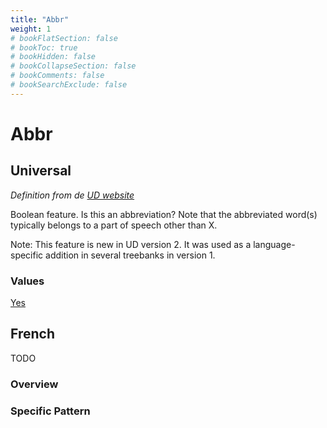 ```yaml
---
title: "Abbr"
weight: 1
# bookFlatSection: false
# bookToc: true
# bookHidden: false
# bookCollapseSection: false
# bookComments: false
# bookSearchExclude: false
---
```


# Abbr

## Universal

*Definition from de [UD website](https://universaldependencies.org/u/feat/Abbr.html)*

Boolean feature. Is this an abbreviation? Note that the abbreviated word(s) typically belongs to a part of speech other than X.

Note: This feature is new in UD version 2. It was used as a language-specific addition in several treebanks in version 1.

### Values

[Yes](https://universaldependencies.org/u/feat/Abbr.html#Yes)

## French

TODO
### Overview

### Specific Pattern

